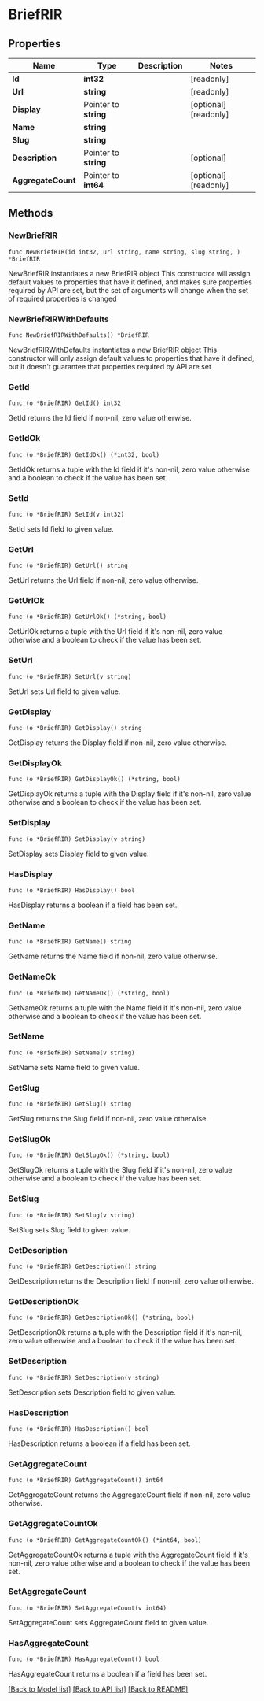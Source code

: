# BriefRIR

## Properties

Name | Type | Description | Notes
------------ | ------------- | ------------- | -------------
**Id** | **int32** |  | [readonly] 
**Url** | **string** |  | [readonly] 
**Display** | Pointer to **string** |  | [optional] [readonly] 
**Name** | **string** |  | 
**Slug** | **string** |  | 
**Description** | Pointer to **string** |  | [optional] 
**AggregateCount** | Pointer to **int64** |  | [optional] [readonly] 

## Methods

### NewBriefRIR

`func NewBriefRIR(id int32, url string, name string, slug string, ) *BriefRIR`

NewBriefRIR instantiates a new BriefRIR object
This constructor will assign default values to properties that have it defined,
and makes sure properties required by API are set, but the set of arguments
will change when the set of required properties is changed

### NewBriefRIRWithDefaults

`func NewBriefRIRWithDefaults() *BriefRIR`

NewBriefRIRWithDefaults instantiates a new BriefRIR object
This constructor will only assign default values to properties that have it defined,
but it doesn't guarantee that properties required by API are set

### GetId

`func (o *BriefRIR) GetId() int32`

GetId returns the Id field if non-nil, zero value otherwise.

### GetIdOk

`func (o *BriefRIR) GetIdOk() (*int32, bool)`

GetIdOk returns a tuple with the Id field if it's non-nil, zero value otherwise
and a boolean to check if the value has been set.

### SetId

`func (o *BriefRIR) SetId(v int32)`

SetId sets Id field to given value.


### GetUrl

`func (o *BriefRIR) GetUrl() string`

GetUrl returns the Url field if non-nil, zero value otherwise.

### GetUrlOk

`func (o *BriefRIR) GetUrlOk() (*string, bool)`

GetUrlOk returns a tuple with the Url field if it's non-nil, zero value otherwise
and a boolean to check if the value has been set.

### SetUrl

`func (o *BriefRIR) SetUrl(v string)`

SetUrl sets Url field to given value.


### GetDisplay

`func (o *BriefRIR) GetDisplay() string`

GetDisplay returns the Display field if non-nil, zero value otherwise.

### GetDisplayOk

`func (o *BriefRIR) GetDisplayOk() (*string, bool)`

GetDisplayOk returns a tuple with the Display field if it's non-nil, zero value otherwise
and a boolean to check if the value has been set.

### SetDisplay

`func (o *BriefRIR) SetDisplay(v string)`

SetDisplay sets Display field to given value.

### HasDisplay

`func (o *BriefRIR) HasDisplay() bool`

HasDisplay returns a boolean if a field has been set.

### GetName

`func (o *BriefRIR) GetName() string`

GetName returns the Name field if non-nil, zero value otherwise.

### GetNameOk

`func (o *BriefRIR) GetNameOk() (*string, bool)`

GetNameOk returns a tuple with the Name field if it's non-nil, zero value otherwise
and a boolean to check if the value has been set.

### SetName

`func (o *BriefRIR) SetName(v string)`

SetName sets Name field to given value.


### GetSlug

`func (o *BriefRIR) GetSlug() string`

GetSlug returns the Slug field if non-nil, zero value otherwise.

### GetSlugOk

`func (o *BriefRIR) GetSlugOk() (*string, bool)`

GetSlugOk returns a tuple with the Slug field if it's non-nil, zero value otherwise
and a boolean to check if the value has been set.

### SetSlug

`func (o *BriefRIR) SetSlug(v string)`

SetSlug sets Slug field to given value.


### GetDescription

`func (o *BriefRIR) GetDescription() string`

GetDescription returns the Description field if non-nil, zero value otherwise.

### GetDescriptionOk

`func (o *BriefRIR) GetDescriptionOk() (*string, bool)`

GetDescriptionOk returns a tuple with the Description field if it's non-nil, zero value otherwise
and a boolean to check if the value has been set.

### SetDescription

`func (o *BriefRIR) SetDescription(v string)`

SetDescription sets Description field to given value.

### HasDescription

`func (o *BriefRIR) HasDescription() bool`

HasDescription returns a boolean if a field has been set.

### GetAggregateCount

`func (o *BriefRIR) GetAggregateCount() int64`

GetAggregateCount returns the AggregateCount field if non-nil, zero value otherwise.

### GetAggregateCountOk

`func (o *BriefRIR) GetAggregateCountOk() (*int64, bool)`

GetAggregateCountOk returns a tuple with the AggregateCount field if it's non-nil, zero value otherwise
and a boolean to check if the value has been set.

### SetAggregateCount

`func (o *BriefRIR) SetAggregateCount(v int64)`

SetAggregateCount sets AggregateCount field to given value.

### HasAggregateCount

`func (o *BriefRIR) HasAggregateCount() bool`

HasAggregateCount returns a boolean if a field has been set.


[[Back to Model list]](../README.md#documentation-for-models) [[Back to API list]](../README.md#documentation-for-api-endpoints) [[Back to README]](../README.md)


